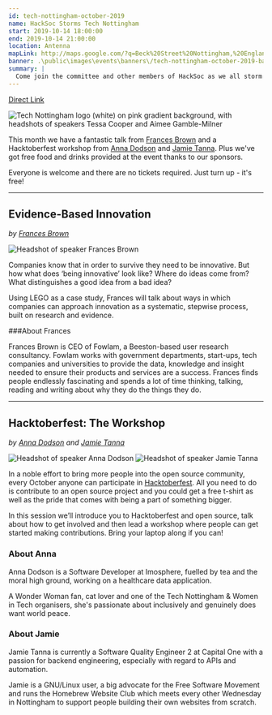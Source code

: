 ```yaml
---
id: tech-nottingham-october-2019
name: HackSoc Storms Tech Nottingham
start: 2019-10-14 18:00:00
end: 2019-10-14 21:00:00
location: Antenna
mapLink: http://maps.google.com/?q=Beck%20Street%20Nottingham,%20England,%20NG1%201EQ%20United%20Kingdom
banner: .\public\images\events\banners\/tech-nottingham-october-2019-banner.png
summary: |
  Come join the committee and other members of HackSoc as we all storm TechNottingham, and hear amazing talks from the local tech community!
---
```


[Direct Link](https://www.technottingham.com/events/tech-nottingham-october-2019)

![Tech Nottingham logo (white) on pink gradient background, with headshots of speakers Tessa Cooper and Aimee Gamble-Milner](https://images.squarespace-cdn.com/content/v1/53428a5fe4b0fa0c16894821/1569869486917-R924R4RFX02QH0C6WMXY/ke17ZwdGBToddI8pDm48kIqcOa-CI5niol9KYqttM5YUqsxRUqqbr1mOJYKfIPR7LoDQ9mXPOjoJoqy81S2I8N_N4V1vUb5AoIIIbLZhVYxCRW4BPu10St3TBAUQYVKcB7piwIL2im4pLyCHmQsGyGGDxNZ9sUM7N7297XVWALZ1hsYFjnOJ6o287MHA8ld_/Tech-Nott-banner-October-2019.png?format=1000w)

This month we have a fantastic talk from [Frances Brown](https://twitter.com/FrancesFowlam) and a Hacktoberfest workshop from [Anna Dodson](https://twitter.com/anna_hax) and [Jamie Tanna](https://twitter.com/JamieTanna). Plus we've got free food and drinks provided at the event thanks to our sponsors.

Everyone is welcome and there are no tickets required. Just turn up - it's free!
<hr/>

## Evidence-Based Innovation
_by [Frances Brown](https://twitter.com/FrancesFowlam)_

![Headshot of speaker Frances Brown](https://images.squarespace-cdn.com/content/v1/53428a5fe4b0fa0c16894821/1569863134555-NY135YR7VS90TEN3YWOD/ke17ZwdGBToddI8pDm48kPJXHKy2-mnvrsdpGQjlhod7gQa3H78H3Y0txjaiv_0fDoOvxcdMmMKkDsyUqMSsMWxHk725yiiHCCLfrh8O1z5QHyNOqBUUEtDDsRWrJLTmihaE5rlzFBImxTetd_yW5btdZx37rH5fuWDtePBPDaHF5LxdCVHkNEqSYPsUQCdT/Frances+Brownsq.jpg?format=500w)

Companies know that in order to survive they need to be innovative. But how what does ‘being innovative’ look like? Where do ideas come from? What distinguishes a good idea from a bad idea? 

Using LEGO as a case study, Frances will talk about ways in which companies can approach innovation as a systematic, stepwise process, built on research and evidence.

###About Frances

Frances Brown is CEO of Fowlam, a Beeston-based user research consultancy. Fowlam works with government departments, start-ups, tech companies and universities to provide the data, knowledge and insight needed to ensure their products and services are a success. Frances finds people endlessly fascinating and spends a lot of time thinking, talking, reading and writing about why they do the things they do.

<hr />

## Hacktoberfest: The Workshop
_by [Anna Dodson](https://twitter.com/anna_hax) and [Jamie Tanna](https://twitter.com/JamieTanna)_

![Headshot of speaker Anna Dodson](https://images.squarespace-cdn.com/content/v1/53428a5fe4b0fa0c16894821/1569863838771-13MZEGL7P26YFOPJUXET/ke17ZwdGBToddI8pDm48kFP2ttN4NMyqEHOgXSOy_Xl7gQa3H78H3Y0txjaiv_0fDoOvxcdMmMKkDsyUqMSsMWxHk725yiiHCCLfrh8O1z5QHyNOqBUUEtDDsRWrJLTmNFveLtSPA03JKuAUT-dZq05X5SBjnBXioiDf-lQoo1W89NsVmn5Ha5N8W30x80Di/Anna+Dodson+sq+hq.jpg?format=300w) ![Headshot of speaker Jamie Tanna](https://images.squarespace-cdn.com/content/v1/53428a5fe4b0fa0c16894821/1569868376554-VEG5BXEOHFVAL3FSNND4/ke17ZwdGBToddI8pDm48kLreX6X1GQw84lH7SQwNiGJZw-zPPgdn4jUwVcJE1ZvWEtT5uBSRWt4vQZAgTJucoTqqXjS3CfNDSuuf31e0tVFGL6WIhFFoMVuozMgJASncUykon5goI7mSs-BWT2Mf2GQ6l2WM7tn7mqHTODzkmeM/jamietanna.png?format=300w)

In a noble effort to bring more people into the open source community, every October anyone can participate in [Hacktoberfest](https://hacktoberfest.digitalocean.com/). All you need to do is contribute to an open source project and you could get a free t-shirt as well as the pride that comes with being a part of something bigger.

In this session we’ll introduce you to Hacktoberfest and open source, talk about how to get involved and then lead a workshop where people can get started making contributions. Bring your laptop along if you can!


### About Anna
Anna Dodson is a Software Developer at Imosphere, fuelled by tea and the moral high ground, working on a healthcare data application.

A Wonder Woman fan, cat lover and one of the Tech Nottingham & Women in Tech organisers, she's passionate about inclusively and genuinely does want world peace.

### About Jamie
Jamie Tanna is currently a Software Quality Engineer 2 at Capital One with a passion for backend engineering, especially with regard to APIs and automation. 

Jamie is a GNU/Linux user, a big advocate for the Free Software Movement and runs the Homebrew Website Club which meets every other Wednesday in Nottingham to support people building their own websites from scratch.